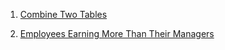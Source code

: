 1) [Combine Two Tables](https://leetcode.com/problems/combine-two-tables/)

2) [Employees Earning More Than Their Managers](https://leetcode.com/problems/employees-earning-more-than-their-managers/)

